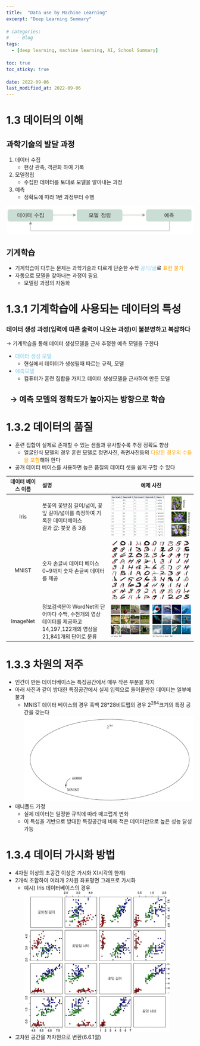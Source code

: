 ```yaml
---
title:  "Data use by Machine Learning"
excerpt: "Deep Learning Summary"

# categories:
#   - Blog
tags:
  - [deep learning, machine learning, AI, School Summary]

toc: true
toc_sticky: true
 
date: 2022-09-06
last_modified_at: 2022-09-06
---
```


# 1.3 데이터의 이해

## 과학기술의 발달 과정

1. 데이터 수집
    - 현상 관측, 객관화 하여 기록
2. 모델정립
    - 수집한 데이터를 토대로 모델을 알아내는 과정
3. 예측
    - 정확도에 따라 1번 과정부터 수행

  ![과학기술의 발달 과정](/assets/img/modelevol.png)
  
## 기계학습

- 기계학습이 다루는 문제는 과학기술과 다르게 단순한 수학 <span style="color:skyblue">공식/글</span>로 <span style="color:orange">표현 불가</span>
- 자동으로 모델을 찾아내는 과정이 필요
  - 모델링 과정의 자동화

# 1.3.1 기계학습에 사용되는 데이터의 특성

### 데이터 생성 과정(입력에 따른 출력이 나오는 과정)이 불분명하고 복잡하다

&rarr; 기계학습을 통해 데이터 생성모델을 근사 추정한 예측 모델을 구한다
- <span style="color:skyblue">데이터 생성 모델</span>
  - 현실에서 데이터가 생성될때 따르는 규칙, 모델
- <span style="color:skyblue">예측모델</span>
  - 컴퓨터가 훈련 집합을 가지고 데이터 생성모델을 근사하여 만든 모델

## &nbsp; &rarr; 예측 모델의 정확도가 높아지는 방향으로 학습

# 1.3.2 데이터의 품질

- 훈련 집합이 실제로 존재할 수 있는 샘플과 유사할수록 추정 정확도 향상
  - 얼굴인식 모델의 경우 훈련 모델로 정면사진, 측면사진등의 <span style="color:orange">다양한 경우의 수들을 포함</span>해야 한다
- 공개 데이터 베이스를 사용하면 높은 품질의 데이터 셋을 쉽게 구할 수 있다

|데이터 베이스 이름|설명|예제 사진|
|:---:|:---|:---:|
|Iris|붓꽃의 꽃받침 길이/넓이, 꽃잎 길이/넓이를 측정하여 기록한 데이터베이스<br>결과 값: 붓꽃 종 3종|![붓꽃](/assets/img/IrisExample.png)
|MNIST|숫자 손글씨 데이터 베이스<br>0~9까지 숫자 손글씨 데이터를 제공|![손글씨](/assets/img/MNISTExample.png)
|ImageNet|정보검색분야 WordNet의 단어마다 수백, 수천개의 영상 데이터를 제공하고<br>14,197,122개의 영상을 21,841개의 단어로 분류|![이미지넷](/assets/img/ImageNetExample.png)

# 1.3.3 차원의 저주

- 인간이 만든 데이터베이스는 특징공간에서 매우 작은 부분을 차지
- 아래 사진과 같이 방대한 특징공간에서 실제 입력으로 들어올만한 데이터는 일부에 불과
  - MNIST 데이터 베이스의 경우 흑백 28*28비트맵의 경우 2<sup>284</sup>크기의 특징 공간을 갖는다
 ![차원의 저주](/assets/img/MNIST_Limit.png)
- 매니폴드 가정
  - 실제 데이터는 일정한 규칙에 따라 매끄럽게 변화
  - 이 특성을 기반으로 방대한 특징공간에 비해 적은 데이터만으로 높은 성능 달성 가능

# 1.3.4 데이터 가시화 방법

- 4차원 이상의 초공간 이상은 가시화 X(시각의 한계)
- 2개씩 조합하여 여러개 2차원 좌표평면 그래프로 가시화
  - 예시) Iris 데이터베이스의 경우
![차원의 저주](/assets/img/Iris_visualize.png)
- 고차원 공간을 저차원으로 변환(6.6.1절)